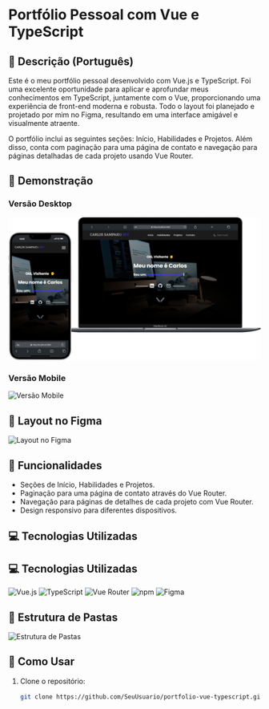 # Portfólio Pessoal com Vue e TypeScript

## 📜 Descrição (Português)
Este é o meu portfólio pessoal desenvolvido com Vue.js e TypeScript. Foi uma excelente oportunidade para aplicar e aprofundar meus conhecimentos em TypeScript, juntamente com o Vue, proporcionando uma experiência de front-end moderna e robusta. Todo o layout foi planejado e projetado por mim no Figma, resultando em uma interface amigável e visualmente atraente. 

O portfólio inclui as seguintes seções: Início, Habilidades e Projetos. Além disso, conta com paginação para uma página de contato e navegação para páginas detalhadas de cada projeto usando Vue Router.

## 📸 Demonstração
### Versão Desktop
![Versão Desktop](/src/assets/images/imgs_detailsProjects/imagemDetailsPersonal_website.png)

### Versão Mobile
![Versão Mobile](link-da-imagem-mobile)

## 🎨 Layout no Figma
![Layout no Figma](link-do-layout-no-figma)

## 🚀 Funcionalidades
- Seções de Início, Habilidades e Projetos.
- Paginação para uma página de contato através do Vue Router.
- Navegação para páginas de detalhes de cada projeto com Vue Router.
- Design responsivo para diferentes dispositivos.

## 💻 Tecnologias Utilizadas
## 💻 Tecnologias Utilizadas
 ![Vue.js](https://img.shields.io/badge/-Vue.js-4FC08D?style=flat&logo=vue.js&logoColor=white)
 ![TypeScript](https://img.shields.io/badge/-TypeScript-3178C6?style=flat&logo=typescript&logoColor=white) 
 ![Vue Router](https://img.shields.io/badge/-Vue_Router-4FC08D?style=flat&logo=vue.js&logoColor=white) 
 ![npm](https://img.shields.io/badge/-npm-CB3837?style=flat&logo=npm&logoColor=white)
 ![Figma](https://img.shields.io/badge/-Figma-000000?style=flat&logo=figma&logoColor=white)

## 📂 Estrutura de Pastas
![Estrutura de Pastas](link-da-imagem-da-estrutura)

## 🚀 Como Usar
1. Clone o repositório:
   ```bash
   git clone https://github.com/SeuUsuario/portfolio-vue-typescript.git
